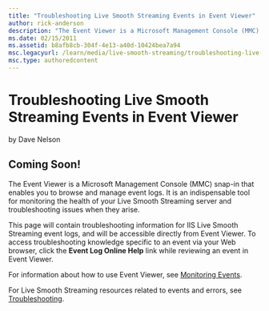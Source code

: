 ```yaml
---
title: "Troubleshooting Live Smooth Streaming Events in Event Viewer"
author: rick-anderson
description: "The Event Viewer is a Microsoft Management Console (MMC) snap-in that enables you to browse and manage event logs. It is an indispensable tool for monitoring..."
ms.date: 02/15/2011
ms.assetid: b8afb8cb-304f-4e13-a40d-10424bea7a94
msc.legacyurl: /learn/media/live-smooth-streaming/troubleshooting-live-smooth-streaming-events-in-event-viewer
msc.type: authoredcontent
---
```

Troubleshooting Live Smooth Streaming Events in Event Viewer
====================
by Dave Nelson

## Coming Soon!

The Event Viewer is a Microsoft Management Console (MMC) snap-in that enables you to browse and manage event logs. It is an indispensable tool for monitoring the health of your Live Smooth Streaming server and troubleshooting issues when they arise.

This page will contain troubleshooting information for IIS Live Smooth Streaming event logs, and will be accessible directly from Event Viewer. To access troubleshooting knowledge specific to an event via your Web browser, click the **Event Log Online Help** link while reviewing an event in Event Viewer.

For information about how to use Event Viewer, see [Monitoring Events](https://technet.microsoft.com/library/cc825761(WS.10).aspx).

For Live Smooth Streaming resources related to events and errors, see [Troubleshooting](../smooth-streaming/microsoft-media-platform-content-map.md#fix).

